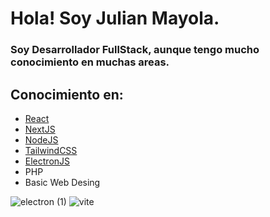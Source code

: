# Hola! Soy Julian Mayola.
### Soy Desarrollador FullStack, aunque tengo mucho conocimiento en muchas areas.
## Conocimiento en:
  * [React](https://react.dev/reference/react)
  * [NextJS](https://nextjs.org/docs/getting-started/installation)
  * [NodeJS](https://nodejs.org/api/)
  * [TailwindCSS](https://tailwindcss.com/docs/installation)
  * [ElectronJS](https://www.electronjs.org/docs/latest/)
  * PHP
  * Basic Web Desing


![electron (1)](https://github.com/jmayola/jmayola/assets/133812832/9cbadd42-b8c9-45d5-8794-27aab6c4d685)
![vite](https://github.com/jmayola/jmayola/assets/133812832/e28f48dd-f55e-4c61-8864-c89d213936c5)
